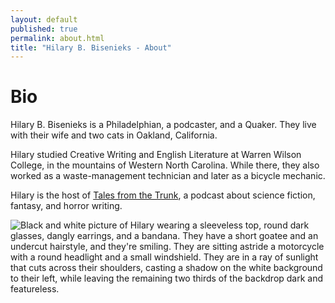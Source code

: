 ```yaml
---
layout: default
published: true
permalink: about.html
title: "Hilary B. Bisenieks - About"
---
```


Bio
===

Hilary B. Bisenieks is a Philadelphian, a podcaster, and a Quaker.
They live with their wife and two cats in Oakland, California.

Hilary studied Creative Writing and English Literature at Warren Wilson College,
in the mountains of Western North Carolina. While there, they also worked as a
waste-management technician and later as a bicycle mechanic.

Hilary is the host of [Tales from the Trunk](https://talesfromthetrunk.podbean.com),
a podcast about science fiction, fantasy, and horror writing.

<img src="{{ site.url }}/assets/Hilary-58-2.jpg" alt="Black and white picture of Hilary wearing a sleeveless top, round dark glasses, dangly earrings, and a bandana. They have a short goatee and an undercut hairstyle, and they're smiling. They are sitting astride a motorcycle with a round headlight and a small windshield. They are in a ray of sunlight that cuts across their shoulders, casting a shadow on the white background to their left, while leaving the remaining two thirds of the backdrop dark and featureless.">
